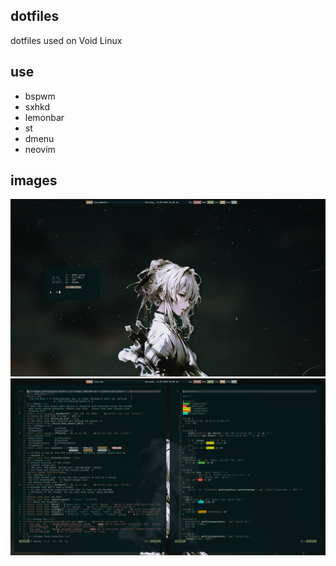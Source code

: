 ## dotfiles

dotfiles used on Void Linux

## use

- bspwm
- sxhkd
- lemonbar
- st
- dmenu
- neovim

## images

![bspwm](./screenshots/20240914_010608.png)
![bspwm](./screenshots/20240914_010855.png)
